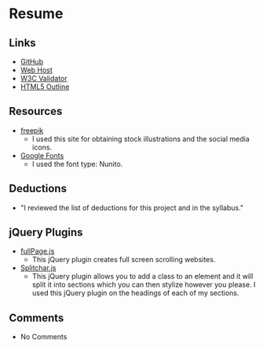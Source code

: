 # Resume

## Links
- [GitHub](https://github.com/shannon8611/project_resume_adams_shannon.git)
- [Web Host](http://shannoneadams.com/project_resume)
- [W3C Validator](https://jigsaw.w3.org/css-validator/validator?uri=www.shannoneadams.com%2Fproject_resume&profile=css3&usermedium=all&warning=1&vextwarning=&lang=en)
- [HTML5 Outline](https://gsnedders.html5.org/outliner/process.py?url=http%3A%2F%2Fwww.shannoneadams.com%2Fproject_resume)


## Resources
- [freepik](http://www.freepik.com/)
	- I used this site for obtaining stock illustrations and the social media icons.
- [Google Fonts](https://www.google.com/fonts#)
	- I used the font type: Nunito.

## Deductions
-  "I reviewed the list of deductions for this project and in the syllabus."

## jQuery Plugins
- [fullPage.js](https://github.com/alvarotrigo/fullPage.js)
	- This jQuery plugin creates full screen scrolling websites.
- [Splitchar.js](https://github.com/razvanbalosin/Splitchar.js)
	- This jQuery plugin allows you to add a class to an element and it will split it into sections which you can then stylize however you please. I used this jQuery plugin on the headings of each of my sections.

## Comments
- No Comments
